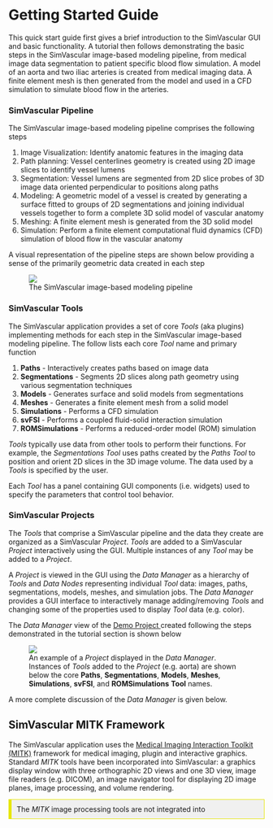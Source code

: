# Getting Started Guide

This quick start guide first gives a brief introduction to the SimVascular GUI and basic functionality. A tutorial then follows 
demonstrating the basic steps in the SimVascular image-based modeling pipeline, from medical image data segmentation to patient 
specific blood flow simulation. A model of an aorta and two iliac arteries is created from medical imaging data. A finite element 
mesh is then generated from the model and used in a CFD simulation to simulate blood flow in the arteries. 


### SimVascular Pipeline

The SimVascular image-based modeling pipeline comprises the following steps 

<ol>
  <li> Image Visualization: Identify anatomic features in the imaging data </li>
  <li> Path planning: Vessel centerlines geometry is created using 2D image slices to identify vessel lumens </li>
  <li> Segmentation: Vessel lumens are segmented from 2D slice probes of 3D image data oriented perpendicular to positions along paths</li>
  <li> Modeling: A geometric model of a vessel is created by generating a surface fitted to groups of 2D segmentations and joining individual
       vessels together to form a complete 3D solid model of vascular anatomy </li>
  <li> Meshing: A finite element mesh is generated from the 3D solid model </li>
  <li> Simulation: Perform a finite element computational fluid dynamics (CFD) simulation of blood flow in the vascular anatomy</li> 
</ol> 

A visual representation of the pipeline steps are shown below providing a sense of the primarily geometric data created in each step 

<figure>
  <img class="svImg svImgXl"  src="documentation/quickguide/imgs/sv-pipeline.png">
  <figcaption class="svCaption">The SimVascular image-based modeling pipeline</figcaption>
</figure>

### SimVascular Tools 

The SimVascular application provides a set of core <i>Tools</i> (aka plugins) implementing methods for each step in the 
SimVascular image-based modeling pipeline. The follow lists each core <i>Tool</i> name and primary function

<ol>
  <li> <b>Paths</b> - Interactively creates paths based on image data 
  <li> <b>Segmentations</b> - Segments 2D slices along path geometry using various segmentation techniques
  <li> <b>Models</b> - Generates surface and solid models from segmentations 
  <li> <b>Meshes</b> - Generates a finite element mesh from a solid model
  <li> <b>Simulations</b> - Performs a CFD simulation 
  <li> <b>svFSI</b> - Performs a coupled fluid-solid interaction simulation 
  <li> <b>ROMSimulations</b> - Performs a reduced-order model (ROM) simulation 
</ol> 

<i>Tools</i> typically use data from other tools to perform their functions. For example, the <i>Segmentations Tool</i> uses 
paths created by the <i>Paths Tool</i> to position and orient 2D slices in the 3D image volume. The data used by a 
<i>Tools</i> is specified by the user.

Each <i>Tool</i> has a panel containing GUI components (i.e. widgets) used to specify the parameters that control tool behavior. 

### SimVascular Projects

The <i>Tools</i> that comprise a SimVascular pipeline and the data they create are organized as a SimVascular <i>Project</i>.
<i>Tools</i> are added to a SimVascular <i>Project</i> interactively using the GUI. Multiple instances of any <i>Tool</i> may be
added to a <i>Project</i>. 

A <i>Project</i> is viewed in the GUI using the <i> Data Manager  </i> as a hierarchy of <i>Tools</i> and <i>Data Nodes </i>
representing individual <i>Tool</i> data: images, paths, segmentations, models, meshes, and simulation jobs. The <i> Data Manager  </i>
provides a GUI interface to interactively manage adding/removing <i>Tools</i> and changing some of the properties used to
display <i>Tool</i> data (e.g. color). 

The <i> Data Manager  </i> view of the 
<a href="https://simtk.org/frs/download_confirm.php/file/5113/DemoProject.zip?group_id=930"> Demo Project </a> 
created following the steps demonstrated in the tutorial section is shown below

<figure>
  <img class="svImg svImgSm"  src="documentation/quickguide/imgs/demo-data-manager.png">
  <figcaption class="svCaption">An example of a <i>Project</i> displayed in the <i>Data Manager</i>. 
      Instances of <i>Tools</i> added to the <i>Project</i> (e.g. aorta) are shown below the core <b>Paths</b>, 
      <b>Segmentations</b>, <b>Models</b>, <b>Meshes</b>, <b>Simulations</b>, <b>svFSI</b>, and 
      <b>ROMSimulations</b> <b>Tool</b> names.
  </figcaption>
</figure>

A more complete discussion of the <i> Data Manager  </i> is given below.
<br>


## SimVascular MITK Framework 

The SimVascular application uses the <a href="https://www.mitk.org/"> Medical Imaging Interaction Toolkit (MITK)</a>
framework for medical imaging, plugin and interactive graphics. Standard <i>MITK</i> tools have been incorporated into SimVascular: 
a graphics display window with three orthographic 2D views and one 3D view, image file readers (e.g. DICOM), an image navigator tool for
displaying 2D image planes, image processing, and volume rendering.

<div style="background-color: #F0F0F0; padding: 10px; border: 1px solid #e6e600; border-left: 6px solid #e6e600">
The <i>MITK</i> image processing tools are not integrated into 
</div>


